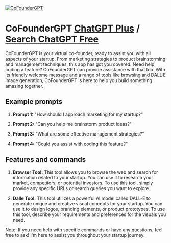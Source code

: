
[![CoFounderGPT](https://files.oaiusercontent.com/file-HwplkCVSXRYcoO2Wcudmjcgu?se=2123-10-17T21%3A57%3A55Z&sp=r&sv=2021-08-06&sr=b&rscc=max-age%3D31536000%2C%20immutable&rscd=attachment%3B%20filename%3Dc40f3725-9118-49d1-91b1-be18830e157c.png&sig=0fABpTSNrqOCMZPuLOQ9hXopzKEariGKh0fVO5nRxCY%3D)](https://chat.openai.com/g/g-4NHHBr4Ck-cofoundergpt)

# CoFounderGPT [ChatGPT Plus](https://chat.openai.com/g/g-4NHHBr4Ck-cofoundergpt) / [Search ChatGPT Free](https://gptcall.net/index.html#/?search=CoFounderGPT)

CoFounderGPT is your virtual co-founder, ready to assist you with all aspects of your startup. From marketing strategies to product brainstorming and management techniques, this app has got you covered. Need help coding a feature? CoFounderGPT can provide assistance with that too. With its friendly welcome message and a range of tools like browsing and DALL·E image generation, CoFounderGPT is here to help you build something amazing together.

## Example prompts

1. **Prompt 1:** "How should I approach marketing for my startup?"

2. **Prompt 2:** "Can you help me brainstorm product ideas?"

3. **Prompt 3:** "What are some effective management strategies?"

4. **Prompt 4:** "Could you assist with coding this feature?"

## Features and commands

1. **Browser Tool:** This tool allows you to browse the web and search for information related to your startup. You can use it to research your market, competitors, or potential investors. To use this tool, simply provide any specific URLs or search queries you want to explore.

2. **Dalle Tool:** This tool utilizes a powerful AI model called DALL-E to generate unique and creative visual concepts for your startup. You can use it to design logos, branding elements, or product prototypes. To use this tool, describe your requirements and preferences for the visuals you need.

Note: If you need help with specific commands or have any questions, feel free to ask! I'm here to assist you throughout your startup journey.


